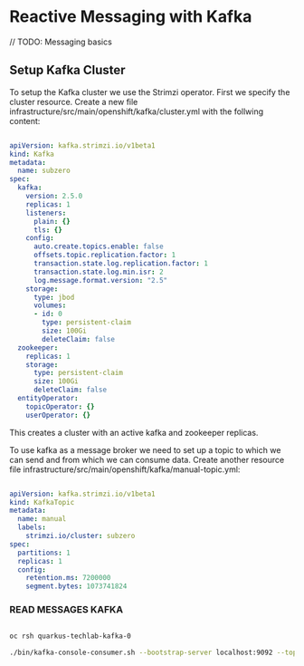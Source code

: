 # Reactive Messaging with Kafka

// TODO: Messaging basics

## Setup Kafka Cluster

To setup the Kafka cluster we use the Strimzi operator. First we specify the cluster resource. Create a new file infrastructure/src/main/openshift/kafka/cluster.yml with the follwing content:

```yaml

apiVersion: kafka.strimzi.io/v1beta1
kind: Kafka
metadata:
  name: subzero
spec:
  kafka:
    version: 2.5.0
    replicas: 1
    listeners:
      plain: {}
      tls: {}
    config:
      auto.create.topics.enable: false
      offsets.topic.replication.factor: 1
      transaction.state.log.replication.factor: 1
      transaction.state.log.min.isr: 2
      log.message.format.version: "2.5"
    storage:
      type: jbod
      volumes:
      - id: 0
        type: persistent-claim
        size: 100Gi
        deleteClaim: false
  zookeeper:
    replicas: 1
    storage:
      type: persistent-claim
      size: 100Gi
      deleteClaim: false
  entityOperator:
    topicOperator: {}
    userOperator: {}

```

This creates a cluster with an active kafka and zookeeper replicas. 

To use kafka as a message broker we need to set up a topic to which we can send and from which we can consume data. Create another resource file infrastructure/src/main/openshift/kafka/manual-topic.yml:

```yaml

apiVersion: kafka.strimzi.io/v1beta1
kind: KafkaTopic
metadata:
  name: manual
  labels:
    strimzi.io/cluster: subzero
spec:
  partitions: 1
  replicas: 1
  config:
    retention.ms: 7200000
    segment.bytes: 1073741824

```







### READ MESSAGES KAFKA


```bash 

oc rsh quarkus-techlab-kafka-0

./bin/kafka-console-consumer.sh --bootstrap-server localhost:9092 --topic twitter-inbound --from-beginning

```